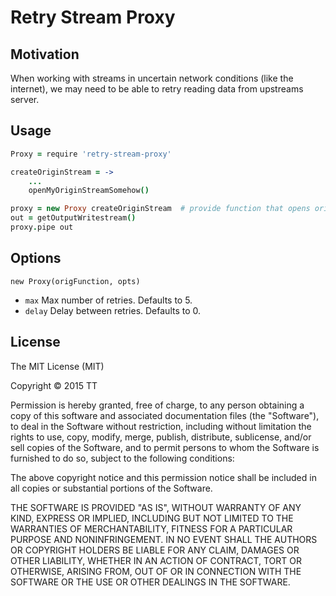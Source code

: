 Retry Stream Proxy
==================

Motivation
----------

When working with streams in uncertain network conditions (like the
internet), we may need to be able to retry reading data from upstreams
server.

Usage
-----

```coffee
Proxy = require 'retry-stream-proxy'

createOriginStream = ->
    ...
    openMyOriginStreamSomehow()

proxy = new Proxy createOriginStream  # provide function that opens origin
out = getOutputWritestream()
proxy.pipe out
```

Options
-------

`new Proxy(origFunction, opts)`

* `max` Max number of retries. Defaults to 5.
* `delay` Delay between retries. Defaults to 0.

License
-------

The MIT License (MIT)

Copyright © 2015 TT

Permission is hereby granted, free of charge, to any person obtaining
a copy of this software and associated documentation files (the
"Software"), to deal in the Software without restriction, including
without limitation the rights to use, copy, modify, merge, publish,
distribute, sublicense, and/or sell copies of the Software, and to
permit persons to whom the Software is furnished to do so, subject to
the following conditions:

The above copyright notice and this permission notice shall be
included in all copies or substantial portions of the Software.

THE SOFTWARE IS PROVIDED "AS IS", WITHOUT WARRANTY OF ANY KIND,
EXPRESS OR IMPLIED, INCLUDING BUT NOT LIMITED TO THE WARRANTIES OF
MERCHANTABILITY, FITNESS FOR A PARTICULAR PURPOSE AND
NONINFRINGEMENT. IN NO EVENT SHALL THE AUTHORS OR COPYRIGHT HOLDERS BE
LIABLE FOR ANY CLAIM, DAMAGES OR OTHER LIABILITY, WHETHER IN AN ACTION
OF CONTRACT, TORT OR OTHERWISE, ARISING FROM, OUT OF OR IN CONNECTION
WITH THE SOFTWARE OR THE USE OR OTHER DEALINGS IN THE SOFTWARE.
